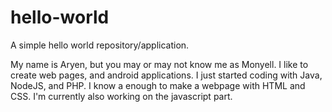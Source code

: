 # hello-world
A simple hello world repository/application.

My name is Aryen, but you may or may not know me as Monyell. I like to create web pages, and android applications. I just 
started coding with Java, NodeJS, and PHP. I know a enough to make a webpage with HTML and CSS. I'm currently also working on 
the javascript part.
